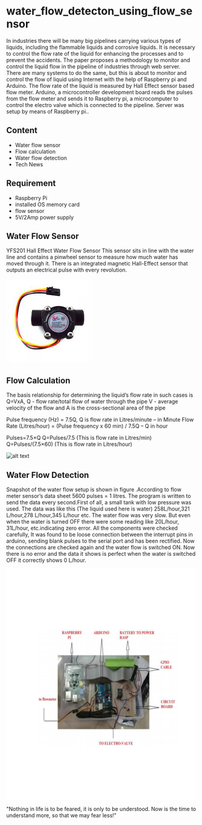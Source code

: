 # water_flow_detecton_using_flow_sensor

In industries there will be many big pipelines carrying various types of liquids, including the flammable liquids and corrosive
liquids. It is necessary to control the flow rate of the liquid for enhancing the processes and to prevent the accidents. The paper
proposes a methodology to monitor and control the liquid flow in the pipeline of industries through web server. There are many
systems to do the same, but this is about to monitor and control the flow of liquid using Internet with the help of Raspberry pi and
Arduino. The flow rate of the liquid is measured by Hall Effect sensor based flow meter. Arduino, a microcontroller development
board reads the pulses from the flow meter and sends it to Raspberry pi, a microcomputer to control the electro valve which is
connected to the pipeline. Server was setup by means of Raspberry pi..


## Content
- Water flow sensor
- Flow calculation
- Water flow detection
- Tech News

## Requirement
- Raspberry Pi
- installed OS memory card
- flow sensor
- 5V/2Amp power supply

## Water Flow Sensor

YFS201 Hall Effect Water Flow Sensor 
This sensor sits in line with the water line and contains a pinwheel sensor to measure how much water has moved through it. There is an integrated magnetic Hall-Effect sensor that outputs an electrical pulse with every revolution.

![alt text](https://github.com/Anmol17Agarwal/water_flow_detecton_using_flow_sensor/blob/main/download.jfif)

## Flow Calculation

The basis relationship for determining the liquid’s flow rate in such cases is Q=VxA, 
Q - flow rate/total flow of water through the pipe
V - average velocity of the flow and A is the cross-sectional area of the pipe
 
 Pulse frequency (Hz) = 7.5Q, Q is flow rate in Litres/minute – in Minute
Flow Rate (Litres/hour) = (Pulse frequency x 60 min) / 7.5Q – Q in hour

Pulses=7.5×Q
Q=Pulses/7.5 (This is flow rate in Litres/min)
Q=Pulses/(7.5×60) (This is flow rate in Litres/hour)

![alt text]()

## Water Flow Detection
Snapshot of the water flow setup is shown in figure .According to flow meter sensor’s data sheet 5600 pulses = 1 litres. The program is written to send the data every second.First of all, a small tank with low pressure was used. The data was like this (The liquid used here is water) 258L/hour,321 L/hour,278 L/hour,345 L/hour etc. The water flow was very slow. But even when the water is turned OFF there were some reading like 20L/hour, 31L/hour, etc.indicating zero error. All the components were checked carefully, It was found to be loose connection between the interrupt pins in arduino, sending blank pulses to the serial port and has been rectified. Now the connections are checked again and the water flow is switched ON. Now there is no error and the data it shows is perfect when the water is switched OFF it correctly shows 0 L/hour.

![alt text](https://github.com/Anmol17Agarwal/water_flow_detecton_using_flow_sensor/blob/main/Untitled.png)




"Nothing in life is to be feared, it is only to be understood. Now is the time to understand more, so that we may fear less!"
